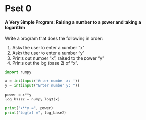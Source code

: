 # Pset 0
#### A Very Simple Program: Raising a number to a power and taking a logarithm

Write a program that does the following in order:

1. Asks the user to enter a number “x”
2. Asks the user to enter a number “y”
3. Prints out number “x”, raised to the power “y”.
4. Prints out the log (base 2) of “x”.

```python
import numpy  

x = int(input("Enter number x: "))
y = int(input("Enter number y: "))
  
power = x**y
log_base2 = numpy.log2(x) 

print("x**y =", power)
print("log(x) =", log_base2)
```